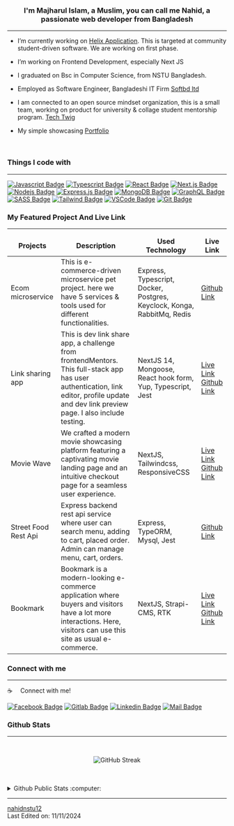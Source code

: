 
  

### <div align="center">I'm Majharul Islam, a Muslim, you can call me Nahid, a passionate web developer from Bangladesh</div>  
  ---
  
  

- I’m currently working on [Helix Application](https://gitlab.com/tech-twig/helix-edu). This is targeted at community student-driven software. We are working on first phase.

- I’m working on Frontend Development, especially Next JS

- I graduated on Bsc in Computer Science, from NSTU Bangladesh.

- Employed as Software Engineer, Bangladeshi IT Firm [Softbd ltd](https://softbdltd.com/)
- I am connected to an open source mindset organization, this is a small team, working on product for university & collage student mentorship program. [Tech Twig](https://github.com/orgs/techtwig/dashboard)

- My simple showcasing [Portfolio](https://nahid-portfolio.vercel.app/)
  

<br/>  

<!-- <img alt="Night Coding" src="https://raw.githubusercontent.com/AVS1508/AVS1508/master/assets/Night-Coding.gif" align="right"/> -->

### Things I code with
---
[![Javascript Badge](https://img.shields.io/badge/-Javascript-F0DB4F?style=for-the-badge&labelColor=black&logo=javascript&logoColor=F0DB4F)](#) [![Typescript Badge](https://img.shields.io/badge/-Typescript-007acc?style=for-the-badge&labelColor=black&logo=typescript&logoColor=007acc)](#) [![React Badge](https://img.shields.io/badge/-React-61DBFB?style=for-the-badge&labelColor=black&logo=react&logoColor=61DBFB)](#) [![Next.js Badge](https://img.shields.io/badge/next.js-000000?style=for-the-badge&logo=nextdotjs&logoColor=white)](#) [![Nodejs Badge](https://img.shields.io/badge/-Nodejs-3C873A?style=for-the-badge&labelColor=black&logo=node.js&logoColor=3C873A)](#) [![Express.js Badge](https://img.shields.io/badge/Express.js-000000?style=for-the-badge&logo=express&logoColor=white)](#) [![MongoDB Badge](https://img.shields.io/badge/MongoDB-4EA94B?style=for-the-badge&logo=mongodb&logoColor=white)](#) [![GraphQL Badge](https://img.shields.io/badge/-GraphQl-e535ab?style=for-the-badge&labelColor=black&logo=node.js&logoColor=e535ab)](#) [![SASS Badge](https://img.shields.io/badge/Sass-CC6699?style=for-the-badge&logo=sass&logoColor=white)](#) [![Tailwind Badge](https://img.shields.io/badge/Tailwind%20CSS-092749?style=for-the-badge&logo=tailwindcss&logoColor=06B6D4&labelColor=000000)](#) [![VSCode Badge](https://img.shields.io/badge/Visual_Studio-5C2D91?style=for-the-badge&logo=visual%20studio&logoColor=white)](#) [![Git Badge](https://img.shields.io/badge/Git-F05032?style=for-the-badge&logo=git&logoColor=white)](#)


### My Featured Project And Live Link

---

<table>
  <thead align="center">
    <tr border="none" >
      <td><b>Projects</b></td>
      <td><b>Description</b></td>
      <td><b>Used Technology</b></td>
      <td><b>Live Link</b></td>
    </tr>
  </thead>
  <tbody>
    <tr>
      <td>Ecom microservice</td>
      <td>This is e-commerce-driven microservice pet project. here we have 5 services & tools used for different functionalities.</td>
      <td>Express, Typescript, Docker, Postgres, Keyclock, Konga, RabbitMq, Redis</td>
      <td> <a href="https://github.com/nahidnstu12/ecom-microservice" target="_blank">Github Link</a></td>
    </tr>
    <tr>
      <td>Link sharing app</td>
      <td>This is dev link share app, a challenge from frontendMentors. This full-stack app has user authentication, link editor, profile update and dev link preview page. I also include testing.</td>
      <td>NextJS 14, Mongoose, React hook form, Yup, Typescript, Jest</td>
      <td> <a href="https://link-sharing-app-indol-two.vercel.app" target="_blank">Live Link</a><br><a href="https://github.com/nahidnstu12/link-sharing-app" target="_blank">Github Link</a></td>
    </tr>
    <tr>
      <td>Movie Wave</td>
      <td> We crafted a modern movie showcasing platform featuring a captivating movie landing page and an intuitive checkout page for a seamless user experience.</td>
      <td>NextJS, Tailwindcss, ResponsiveCSS</td>
      <td> <a href="https://movie-wave-zv65-nahidcste12.vercel.app/" target="_blank">Live Link</a> <br><a href="https://github.com/nahidnstu12/movie-wave" target="_blank">Github Link</a> </td>
    </tr>
    <tr>
      <td>Street Food Rest Api</td>
      <td>Express backend rest api service where user can search menu, adding to cart, placed order. Admin can manage menu, cart, orders.</td>
      <td>Express, TypeORM, Mysql, Jest</td>
      <td> <!--<a href="https://collage-lms-nstu.netlify.app" target="_blank">Live Link</a><br> --><a href="https://github.com/nahidnstu12/express-playground-fsa" target="_blank">Github Link</a></td>
    </tr>
    <tr>
      <td>Bookmark</td>
      <td>Bookmark is a modern-looking e-commerce application where buyers and visitors have a lot more interactions. Here, visitors can use this site as usual e-commerce.</td>
      <td>NextJS, Strapi-CMS, RTK </td>
      <td> <a href="https://bookmark-bd.fly.dev/" target="_blank">Live Link</a><br><a href="https://github.com/fahimfaisaal/bookmark" target="_blank">Github Link</a></td>
    </tr>
    
  </tbody>
</table>


      
### Connect with me 
---
:coffee: &emsp;Connect with me!

[![Facebook Badge](https://img.shields.io/badge/Facebook-1877F2?style=for-the-badge&logo=facebook&logoColor=white)](https://www.facebook.com/profile.php?id=100025300822373) [![Gitlab Badge](https://img.shields.io/badge/Gitlab-FF0000?style=for-the-badge&logo=gitlab&logoColor=white)](https://gitlab.com/nahidcste12) [![Linkedin Badge](https://img.shields.io/badge/LinkedIn-0077B5?style=for-the-badge&logo=linkedin&logoColor=white)](https://www.linkedin.com/in/nahid-islam-1aaa6814b/) [![Mail Badge](https://img.shields.io/badge/Gmail-D14836?style=for-the-badge&logo=gmail&logoColor=white)](mailto:nahid.dev19@gmail.com)





### Github Stats  
---
<!-- <div align="center"><img src="https://github-readme-stats.vercel.app/api?username=nahidnstu12&show_icons=true&count_private=true&hide_border=true" align="center" /></div>   -->

<div align="center"> <br/>
  
  ![GitHub Streak](https://github-readme-streak-stats.herokuapp.com/?user=nahidnstu12) 
  
</div>
<br/>  

<br>
<details>
  <summary>Github Public Stats :computer:</summary>
<a href="https://github.com/nahidnstu12?tab=repositories">
  <img align="center" src="https://github-readme-stats.vercel.app/api/top-langs/?username=nahidnstu12&hide=scheme&count_private=true&title_color=EC5061&text_color=FBDCDF&icon_color=E89F9A&bg_color=0D1117" />
</a>
<a href="https://github.com/nahidnstu12?tab=repositories">
  <img align="center" src="https://github-readme-stats.vercel.app/api?username=nahidnstu12&show_icons=true&line_height=33&count_private=true&title_color=EC5061&text_color=FBDCDF&icon_color=E89F9A&bg_color=0D1117" alt="Nahid's GitHub Stats" />
</a>

![Profile Views](https://komarev.com/ghpvc/?username=nahidnstu12)
  ----
</details>

------
[nahidnstu12](https://github.com/nahidnstu12) <br>
Last Edited on: 11/11/2024


<br/>  

<br/>  

<br/>  

<br />



